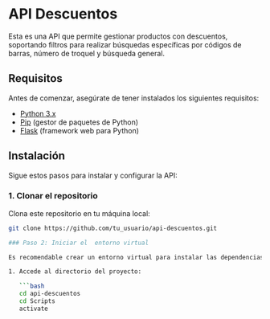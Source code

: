 # API Descuentos

Esta es una API que permite gestionar productos con descuentos, soportando filtros para realizar búsquedas específicas por códigos de barras, número de troquel y búsqueda general.

## Requisitos

Antes de comenzar, asegúrate de tener instalados los siguientes requisitos:

- [Python 3.x](https://www.python.org/)
- [Pip](https://pip.pypa.io/en/stable/) (gestor de paquetes de Python)
- [Flask](https://flask.palletsprojects.com/en/2.0.x/) (framework web para Python)

## Instalación

Sigue estos pasos para instalar y configurar la API:

### 1. Clonar el repositorio

Clona este repositorio en tu máquina local:

```bash
git clone https://github.com/tu_usuario/api-descuentos.git

### Paso 2: Iniciar el  entorno virtual

Es recomendable crear un entorno virtual para instalar las dependencias necesarias y evitar conflictos con otras aplicaciones de Python en tu sistema.

1. Accede al directorio del proyecto:

   ```bash
   cd api-descuentos
   cd Scripts
   activate
